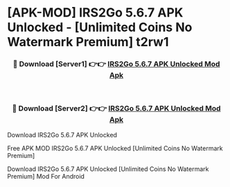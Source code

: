 # [APK-MOD] IRS2Go 5.6.7 APK Unlocked - [Unlimited Coins No Watermark Premium] t2rw1



<div align="center">
<h3>🔴 Download [Server1] 👉👉 <a href="https://momento.my/?title=IRS2Go_5.6.7_APK_Unlocked">IRS2Go 5.6.7 APK Unlocked Mod Apk</a></h3><br>

<h3>🔴 Download [Server2] 👉👉 <a href="https://momento.my/?title=IRS2Go_5.6.7_APK_Unlocked">IRS2Go 5.6.7 APK Unlocked Mod Apk</a></h3>
</div>



Download IRS2Go 5.6.7 APK Unlocked 

Free APK MOD IRS2Go 5.6.7 APK Unlocked [Unlimited Coins No Watermark Premium]

Download IRS2Go 5.6.7 APK Unlocked [Unlimited Coins No Watermark Premium] Mod For Android
